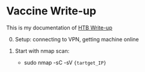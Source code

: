 # Vaccine Write-up

This is my documentation of [HTB Write-up](hackthebox.com)

0. Setup: connecting to VPN, getting machine online

1. Start with nmap scan:
	- sudo nmap -sC -sV ```{tartget_IP}```
